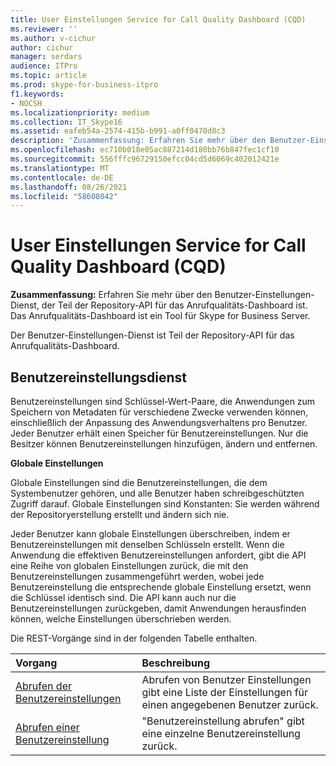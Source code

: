 ```yaml
---
title: User Einstellungen Service for Call Quality Dashboard (CQD)
ms.reviewer: ''
ms.author: v-cichur
author: cichur
manager: serdars
audience: ITPro
ms.topic: article
ms.prod: skype-for-business-itpro
f1.keywords:
- NOCSH
ms.localizationpriority: medium
ms.collection: IT_Skype16
ms.assetid: eafeb54a-2574-415b-b991-a0ff0470d8c3
description: 'Zusammenfassung: Erfahren Sie mehr über den Benutzer-Einstellungen-Dienst, der Teil der Repository-API für das Anrufqualitäts-Dashboard ist. Das Anrufqualitäts-Dashboard ist ein Tool für Skype for Business Server.'
ms.openlocfilehash: ec710b018e05ac887214d180bb76b847fec1cf10
ms.sourcegitcommit: 556fffc96729150efcc04cd5d6069c402012421e
ms.translationtype: MT
ms.contentlocale: de-DE
ms.lasthandoff: 08/26/2021
ms.locfileid: "58608042"
---
```

# <a name="user-settings-service-for-call-quality-dashboard-cqd"></a>User Einstellungen Service for Call Quality Dashboard (CQD)
 
**Zusammenfassung:** Erfahren Sie mehr über den Benutzer-Einstellungen-Dienst, der Teil der Repository-API für das Anrufqualitäts-Dashboard ist. Das Anrufqualitäts-Dashboard ist ein Tool für Skype for Business Server.
  
Der Benutzer-Einstellungen-Dienst ist Teil der Repository-API für das Anrufqualitäts-Dashboard.
  
## <a name="user-settings-service"></a>Benutzereinstellungsdienst

Benutzereinstellungen sind Schlüssel-Wert-Paare, die Anwendungen zum Speichern von Metadaten für verschiedene Zwecke verwenden können, einschließlich der Anpassung des Anwendungsverhaltens pro Benutzer. Jeder Benutzer erhält einen Speicher für Benutzereinstellungen. Nur die Besitzer können Benutzereinstellungen hinzufügen, ändern und entfernen.
  
 **Globale Einstellungen**
  
Globale Einstellungen sind die Benutzereinstellungen, die dem Systembenutzer gehören, und alle Benutzer haben schreibgeschützten Zugriff darauf. Globale Einstellungen sind Konstanten: Sie werden während der Repositoryerstellung erstellt und ändern sich nie.
  
Jeder Benutzer kann globale Einstellungen überschreiben, indem er Benutzereinstellungen mit denselben Schlüsseln erstellt. Wenn die Anwendung die effektiven Benutzereinstellungen anfordert, gibt die API eine Reihe von globalen Einstellungen zurück, die mit den Benutzereinstellungen zusammengeführt werden, wobei jede Benutzereinstellung die entsprechende globale Einstellung ersetzt, wenn die Schlüssel identisch sind. Die API kann auch nur die Benutzereinstellungen zurückgeben, damit Anwendungen herausfinden können, welche Einstellungen überschrieben werden. 
  
Die REST-Vorgänge sind in der folgenden Tabelle enthalten.

|**Vorgang**|**Beschreibung**|
|:-----|:-----|
|[Abrufen der Benutzereinstellungen](get-user-settings.md) <br/> |Abrufen von Benutzer Einstellungen gibt eine Liste der Einstellungen für einen angegebenen Benutzer zurück.  <br/> |
|[Abrufen einer Benutzereinstellung](get-user-setting.md) <br/> |"Benutzereinstellung abrufen" gibt eine einzelne Benutzereinstellung zurück.  <br/> |
   

